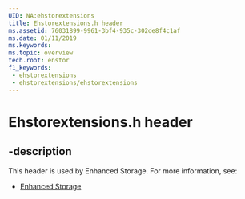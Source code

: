 ```yaml
---
UID: NA:ehstorextensions
title: Ehstorextensions.h header
ms.assetid: 76031899-9961-3bf4-935c-302de8f4c1af
ms.date: 01/11/2019
ms.keywords: 
ms.topic: overview
tech.root: enstor
f1_keywords:
 - ehstorextensions
 - ehstorextensions/ehstorextensions
---
```


# Ehstorextensions.h header


## -description

This header is used by Enhanced Storage. For more information, see:

- [Enhanced Storage](../_enstor/index.md)

